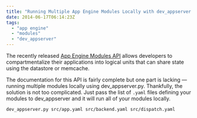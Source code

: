 ```yaml
---
title: "Running Multiple App Engine Modules Locally with dev_appserver.py"
date: 2014-06-17T06:14:23Z
tags: 
  - "app engine"
  - "modules"
  - "dev_appserver"
---
```


The recently released [App Engine Modules API](https://developers.google.com/appengine/docs/python/modules/) allows developers to compartmentalize their applications into logical units that can share state using the datastore or memcache.

The documentation for this API is fairly complete but one part is lacking — running multiple modules locally using dev_appserver.py. Thankfully, the solution is not too complicated.  Just pass the list of `.yaml` files defining your modules to dev_appserver and it will run all of your modules locally. 

```bash
dev_appserver.py src/app.yaml src/backend.yaml src/dispatch.yaml
```
